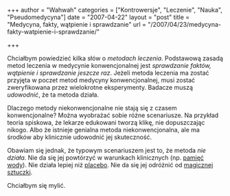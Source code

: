 +++
author = "Wahwah"
categories = ["Kontrowersje", "Leczenie", "Nauka", "Pseudomedycyna"]
date = "2007-04-22"
layout = "post"
title = "Medycyna, fakty, wątpienie i sprawdzanie"
url = "/2007/04/23/medycyna-fakty-watpienie-i-sprawdzanie/"

+++

Chciałbym powiedzieć kilka słów o _metodach leczenia_. Podstawową zasadą metod leczenia w medycynie konwencjonalnej jest _sprawdzanie faktów, wątpienie i sprawdzanie jeszcze raz_. Jeżeli metoda leczenia ma zostać przyjęta w poczet metod medycyny konwencjonalnej, musi zostać zweryfikowana przez wielokrotne eksperymenty. Badacze muszą _udowodnić_, że ta metoda działa.

Dlaczego metody niekonwencjonalne nie stają się z czasem konwencjonalne? Można wyobrażać sobie różne scenariusze. Na przykład teoria spiskowa, że lekarze edukowani tworzą klikę, nie dopuszczając nikogo. Albo że istnieje genialna metoda niekonwencjonalna, ale ma środków aby klinicznie udowodnić jej skuteczność.

Obawiam się jednak, że typowym scenariuszem jest to, że metoda _nie działa_. Nie da się jej powtórzyć w warunkach klinicznych (np. [pamięć wody][1]). Nie działa lepiej niż [placebo][2]. Nie da się jej odróżnić od [magicznej sztuczki][3].

Chciałbym się mylić.

 [1]: http://pl.wikipedia.org/wiki/Pami%C4%99%C4%87_wody
 [2]: http://pl.wikipedia.org/wiki/Placebo
 [3]: http://blog.konieczny.be/2007/03/03/magicy-przechodza-przez-szklo/